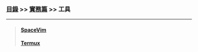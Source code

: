 ### [目錄](../../) >> [實務篇](../) >> 工具

---

> #### [SpaceVim](./spacevim/)
> #### [Termux](./termux/)